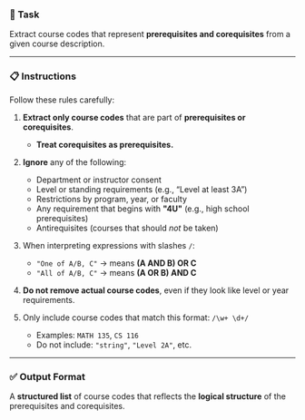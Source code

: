 ### 🧠 Task  
Extract course codes that represent **prerequisites and corequisites** from a given course description.

---

### 📋 Instructions  

Follow these rules carefully:

1. **Extract only course codes** that are part of **prerequisites or corequisites**.  
   - **Treat corequisites as prerequisites.**

2. **Ignore** any of the following:
   - Department or instructor consent
   - Level or standing requirements (e.g., “Level at least 3A”)
   - Restrictions by program, year, or faculty
   - Any requirement that begins with **"4U"** (e.g., high school prerequisites)
   - Antirequisites (courses that should *not* be taken)

3. When interpreting expressions with slashes `/`:
   - `"One of A/B, C"` → means **(A AND B) OR C**
   - `"All of A/B, C"` → means **(A OR B) AND C**

4. **Do not remove actual course codes**, even if they look like level or year requirements.

5. Only include course codes that match this format: `/\w+ \d+/`  
   - Examples: `MATH 135`, `CS 116`  
   - Do not include: `"string"`, `"Level 2A"`, etc.

---

### ✅ Output Format

A **structured list** of course codes that reflects the **logical structure** of the prerequisites and corequisites.
